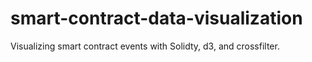 # smart-contract-data-visualization
Visualizing smart contract events with Solidty, d3, and crossfilter.
